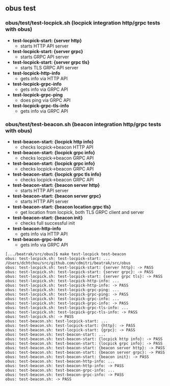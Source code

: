 ## obus test

### obus/test/test-locpick.sh (locpick integration http/grpc tests with obus)
- **test-locpick-start: {server http}** 
  - starts HTTP API server
- **test-locpick-start: {server grpc}** 
  - starts GRPC API server
- **test-locpick-start: {server grpc tls}** 
  - starts TLS GRPC API server
- **test-locpick-http-info**
  - gets info via HTTP API 
- **test-locpick-grpc-info**
  - gets info via GRPC API
- **test-locpick-grpc-ping**
  - does ping via GRPC API 
- **test-locpick-grpc-tls-info**
  - gets info via GRPC API

### obus/test/test-beacon.sh (beacon integration http/grpc tests with obus)
- **test-beacon-start: {locpick http info}**
  - checks locpick->beacon HTTP API
- **test-beacon-start: {locpick grpc info}**
  - checks locpick->beacon GRPC API
- **test-beacon-start: {locpick grpc info}**
  - checks locpick->beacon GRPC API
- **test-beacon-start: {locpick grpc tls info}**
  - checks locpick->beacon GRPC API
- **test-beacon-start: {beacon server http}**
  - starts HTTP API server
- **test-beacon-start: {beacon server grpc}**
  - starts HTTP API server
- **test-beacon-start: {beacon location grpc tls}**
  - get location from locpick, both TLS GRPC client and server
- **test-beacon-start: {beacon init}**
  - checks full successful init
- **test-beacon-http-info**
  - gets info via HTTP API 
- **test-beacon-grpc-info**
  - gets info via GRPC API 

```
[.../beatrak/src/obus]$ make test-locpick test-beacon
obus: test-locpick.sh: test-locpick-start: ...
/Users/dchtchou/src/github.com/cdmitri/beatrak/src/obus
obus: test-locpick.sh: test-locpick-start: {server http}: -> PASS
obus: test-locpick.sh: test-locpick-start: {server grpc}: -> PASS
obus: test-locpick.sh: test-locpick-start: {server grpc tls}: -> PASS
obus: test-locpick.sh: test-locpick-http-info: ...
obus: test-locpick.sh: test-locpick-http-info: -> PASS
obus: test-locpick.sh: test-locpick-grpc-ping: ...
obus: test-locpick.sh: test-locpick-grpc-ping: -> PASS
obus: test-locpick.sh: test-locpick-grpc-info: ...
obus: test-locpick.sh: test-locpick-grpc-info: -> PASS
obus: test-locpick.sh: test-locpick-grpc-tls-info: ...
obus: test-locpick.sh: test-locpick-grpc-tls-info: -> PASS
obus: test-locpick.sh: -> PASS
obus: test-beacon.sh: test-locpick-start: ...
obus: test-beacon.sh: test-locpick-start: {http}: -> PASS
obus: test-beacon.sh: test-locpick-start: {grpc}: -> PASS
obus: test-beacon.sh: test-beacon-start: ...
obus: test-beacon.sh: test-beacon-start: {locpick http info}: -> PASS
obus: test-beacon.sh: test-beacon-start: {locpick grpc info}: -> PASS
obus: test-beacon.sh: test-beacon-start: {beacon server http}: -> PASS
obus: test-beacon.sh: test-beacon-start: {beacon server grpc}: -> PASS
obus: test-beacon.sh: test-beacon-start: {beacon init}: -> PASS
obus: test-beacon.sh: test-beacon-http-info: ...
obus: test-beacon.sh: test-beacon-http-info: -> PASS
obus: test-beacon.sh: test-beacon-grpc-info: ...
obus: test-beacon.sh: test-beacon-grpc-info: -> PASS
obus: test-beacon.sh: -> PASS
```
